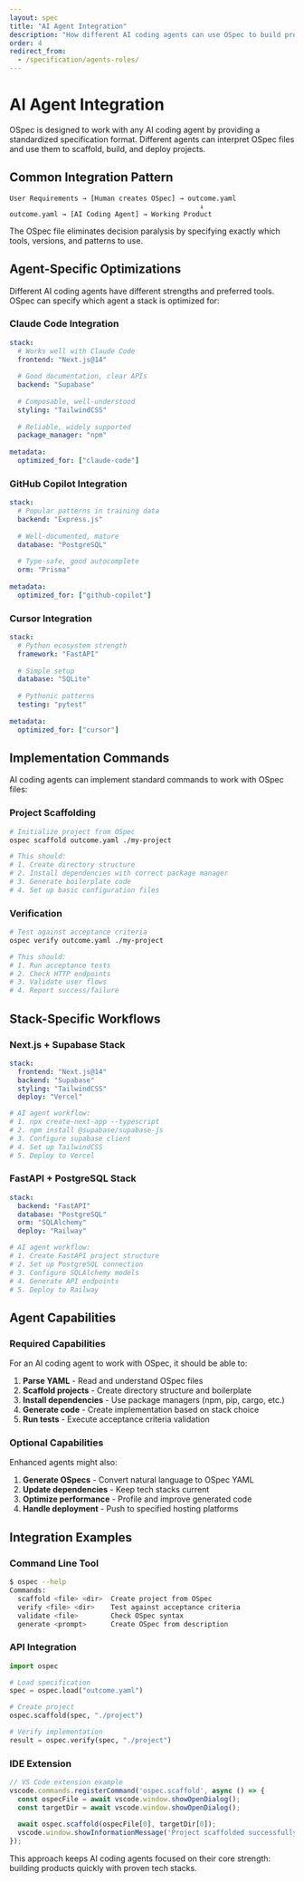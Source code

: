 ```yaml
---
layout: spec
title: "AI Agent Integration"
description: "How different AI coding agents can use OSpec to build products"
order: 4
redirect_from:
  - /specification/agents-roles/
---
```


# AI Agent Integration

OSpec is designed to work with any AI coding agent by providing a standardized specification format. Different agents can interpret OSpec files and use them to scaffold, build, and deploy projects.

## Common Integration Pattern

```
User Requirements → [Human creates OSpec] → outcome.yaml
                                               ↓
outcome.yaml → [AI Coding Agent] → Working Product
```

The OSpec file eliminates decision paralysis by specifying exactly which tools, versions, and patterns to use.

## Agent-Specific Optimizations

Different AI coding agents have different strengths and preferred tools. OSpec can specify which agent a stack is optimized for:

### Claude Code Integration
```yaml
stack:
  # Works well with Claude Code
  frontend: "Next.js@14"
  
  # Good documentation, clear APIs
  backend: "Supabase"
  
  # Composable, well-understood
  styling: "TailwindCSS"
  
  # Reliable, widely supported
  package_manager: "npm"
  
metadata:
  optimized_for: ["claude-code"]
```

### GitHub Copilot Integration  
```yaml
stack:
  # Popular patterns in training data
  backend: "Express.js"
  
  # Well-documented, mature
  database: "PostgreSQL"
  
  # Type-safe, good autocomplete
  orm: "Prisma"
  
metadata:
  optimized_for: ["github-copilot"]
```

### Cursor Integration
```yaml
stack:
  # Python ecosystem strength
  framework: "FastAPI"
  
  # Simple setup
  database: "SQLite"
  
  # Pythonic patterns
  testing: "pytest"
  
metadata:
  optimized_for: ["cursor"]
```

## Implementation Commands

AI coding agents can implement standard commands to work with OSpec files:

### Project Scaffolding
```bash
# Initialize project from OSpec
ospec scaffold outcome.yaml ./my-project

# This should:
# 1. Create directory structure
# 2. Install dependencies with correct package manager
# 3. Generate boilerplate code
# 4. Set up basic configuration files
```

### Verification
```bash
# Test against acceptance criteria
ospec verify outcome.yaml ./my-project

# This should:
# 1. Run acceptance tests
# 2. Check HTTP endpoints
# 3. Validate user flows
# 4. Report success/failure
```

## Stack-Specific Workflows

### Next.js + Supabase Stack
```yaml
stack:
  frontend: "Next.js@14"
  backend: "Supabase" 
  styling: "TailwindCSS"
  deploy: "Vercel"

# AI agent workflow:
# 1. npx create-next-app --typescript
# 2. npm install @supabase/supabase-js
# 3. Configure supabase client
# 4. Set up TailwindCSS
# 5. Deploy to Vercel
```

### FastAPI + PostgreSQL Stack
```yaml
stack:
  backend: "FastAPI"
  database: "PostgreSQL"
  orm: "SQLAlchemy"
  deploy: "Railway"

# AI agent workflow:  
# 1. Create FastAPI project structure
# 2. Set up PostgreSQL connection
# 3. Configure SQLAlchemy models
# 4. Generate API endpoints
# 5. Deploy to Railway
```

## Agent Capabilities

### Required Capabilities
For an AI coding agent to work with OSpec, it should be able to:

1. **Parse YAML** - Read and understand OSpec files
2. **Scaffold projects** - Create directory structure and boilerplate
3. **Install dependencies** - Use package managers (npm, pip, cargo, etc.)
4. **Generate code** - Create implementation based on stack choice
5. **Run tests** - Execute acceptance criteria validation

### Optional Capabilities
Enhanced agents might also:

1. **Generate OSpecs** - Convert natural language to OSpec YAML
2. **Update dependencies** - Keep tech stacks current
3. **Optimize performance** - Profile and improve generated code
4. **Handle deployment** - Push to specified hosting platforms

## Integration Examples

### Command Line Tool
```bash
$ ospec --help
Commands:
  scaffold <file> <dir>  Create project from OSpec
  verify <file> <dir>    Test against acceptance criteria
  validate <file>        Check OSpec syntax
  generate <prompt>      Create OSpec from description
```

### API Integration
```python
import ospec

# Load specification
spec = ospec.load("outcome.yaml")

# Create project
ospec.scaffold(spec, "./project")

# Verify implementation
result = ospec.verify(spec, "./project")
```

### IDE Extension
```javascript
// VS Code extension example
vscode.commands.registerCommand('ospec.scaffold', async () => {
  const ospecFile = await vscode.window.showOpenDialog();
  const targetDir = await vscode.window.showOpenDialog();
  
  await ospec.scaffold(ospecFile[0], targetDir[0]);
  vscode.window.showInformationMessage('Project scaffolded successfully!');
});
```

This approach keeps AI coding agents focused on their core strength: building products quickly with proven tech stacks.